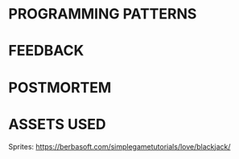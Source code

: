 
# PROGRAMMING PATTERNS

# FEEDBACK

# POSTMORTEM

# ASSETS USED
Sprites: https://berbasoft.com/simplegametutorials/love/blackjack/
